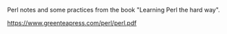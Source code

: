 Perl notes and some practices from the book "Learning Perl the hard way". 

https://www.greenteapress.com/perl/perl.pdf
